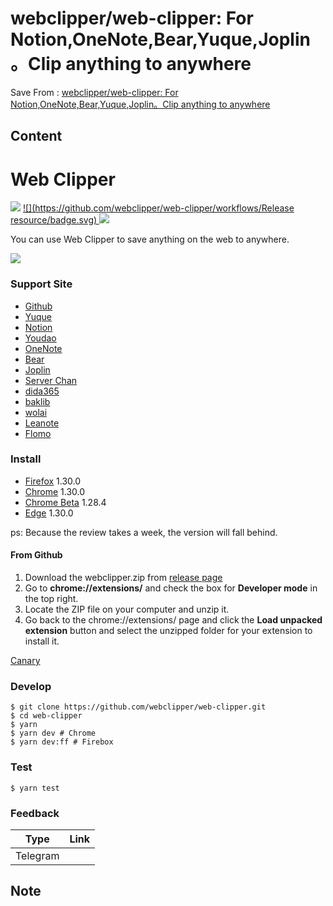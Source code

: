 # webclipper/web-clipper: For Notion,OneNote,Bear,Yuque,Joplin。Clip anything to anywhere
Save From : [webclipper/web-clipper: For Notion,OneNote,Bear,Yuque,Joplin。Clip anything to anywhere](https://github.com/webclipper/web-clipper) 

## Content

# Web Clipper

 [![](https://github.com/webclipper/web-clipper/workflows/CI%20Test/badge.svg)](https://github.com/webclipper/web-clipper/actions) [ !\[\](https://github.com/webclipper/web-clipper/workflows/Release resource/badge.svg)
 ](https://github.com/webclipper/web-clipper/actions) [![](https://camo.githubusercontent.com/7b3b31f64c618a5bbc7a1d9b96e49e91c6ea746f9d70719e68265dedc2caf519/68747470733a2f2f696d672e736869656c64732e696f2f636f6465636f762f632f6769746875622f776562636c69707065722f7765622d636c69707065722f6d61737465722e7376673f7374796c653d666c61742d737175617265)](https://codecov.io/gh/webclipper/web-clipper) 

You can use Web Clipper to save anything on the web to anywhere.

[![](https://camo.githubusercontent.com/111ceb7ee1797254617d80eb2bf63ff1c50c79fd3d6ee8173d73612c63177400/68747470733a2f2f636c69707065722e776562736974652f7374617469632f696d6167652f73637265656e73686f742e706e67)
](https://camo.githubusercontent.com/111ceb7ee1797254617d80eb2bf63ff1c50c79fd3d6ee8173d73612c63177400/68747470733a2f2f636c69707065722e776562736974652f7374617469632f696d6167652f73637265656e73686f742e706e67)

### [](#support-site)Support Site

-   [Github](https://github.com)
-   [Yuque](https://www.yuque.com)
-   [Notion](https://www.notion.so/)
-   [Youdao](https://note.youdao.com/)
-   [OneNote](https://www.onenote.com/)
-   [Bear](https://bear.app)
-   [Joplin](https://joplinapp.org/)
-   [Server Chan](http://sc.ftqq.com/3.version)
-   [dida365](https://dida365.com/)
-   [baklib](https://www.baklib-free.com/)
-   [wolai](https://www.wolai.com/)
-   [Leanote](https://github.com/leanote/leanote)
-   [Flomo](https://flomoapp.com/)

### [](#install)Install

-   [Firefox](https://addons.mozilla.org/en-US/firefox/addon/universal-web-clipper/) 1.30.0
-   [Chrome](https://chrome.google.com/webstore/detail/web-clipper/mhfbofiokmppgdliakminbgdgcmbhbac) 1.30.0
-   [Chrome Beta](https://chrome.google.com/webstore/detail/web-clipper/finhmpmkpbacljcdemplngnnjdenihpp?hl=zh-CN&authuser=0) 1.28.4
-   [Edge](https://microsoftedge.microsoft.com/addons/detail/opejamnnohhbjflpbhnmdlknhjkfhfdp) 1.30.0

ps: Because the review takes a week, the version will fall behind.

#### [](#from-github)From Github

1.  Download the webclipper.zip from [release page](https://github.com/webclipper/web-clipper/releases)
2.  Go to **chrome://extensions/** and check the box for **Developer mode** in the top right.
3.  Locate the ZIP file on your computer and unzip it.
4.  Go back to the chrome://extensions/ page and click the **Load unpacked extension** button and select the unzipped folder for your extension to install it.

[Canary](https://github.com/webclipper/web-clipper/releases/tag/canary)

### [](#develop)Develop

```shell
$ git clone https://github.com/webclipper/web-clipper.git
$ cd web-clipper
$ yarn
$ yarn dev # Chrome
$ yarn dev:ff # Firebox
```

### [](#test)Test

```shell
$ yarn test
```

### [](#feedback)Feedback

| Type     | Link |
| -------- | ---- |
| Telegram |      |

## Note
